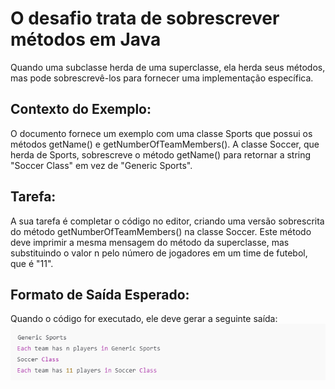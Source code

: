 # O desafio trata de sobrescrever métodos em Java

Quando uma subclasse herda de uma superclasse, ela herda seus métodos, mas pode sobrescrevê-los para fornecer uma implementação específica.

## Contexto do Exemplo:
O documento fornece um exemplo com uma classe Sports que possui os métodos getName() e getNumberOfTeamMembers(). A classe Soccer, que herda de Sports, sobrescreve o método getName() para retornar a string "Soccer Class" em vez de "Generic Sports".

## Tarefa:
A sua tarefa é completar o código no editor, criando uma versão sobrescrita do método getNumberOfTeamMembers() na classe Soccer. Este método deve imprimir a mesma mensagem do método da superclasse, mas substituindo o valor n pelo número de jogadores em um time de futebol, que é "11".

## Formato de Saída Esperado:
Quando o código for executado, ele deve gerar a seguinte saída:
![imagens/img.png](imagens/img.png)


